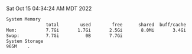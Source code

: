 Sat Oct 15 04:34:24 AM MDT 2022
```bash
System Memory
               total        used        free      shared  buff/cache   available
Mem:           7.7Gi       1.7Gi       2.5Gi       8.0Mi       3.4Gi       5.7Gi
Swap:          7.7Gi          0B       7.7Gi
System Storage
965M	.
```
